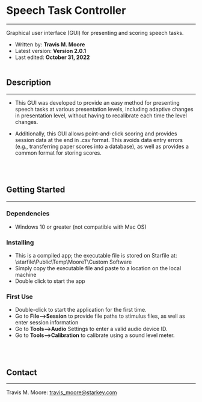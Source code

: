 # **Speech Task Controller**

---

Graphical user interface (GUI) for presenting and scoring speech tasks.

- Written by: **Travis M. Moore**
- Latest version: **Version 2.0.1**
- Last edited: **October 31, 2022**
<br><br>

## Description

---

- This GUI was developed to provide an easy method for presenting speech tasks
at various presentation levels, including adaptive changes in presentation 
level, without having to recalibrate each time the level changes. 

- Additionally, this GUI allows point-and-click scoring and provides session 
data at the end in .csv format. This avoids data entry errors (e.g., transferring 
paper scores into a database), as well as provides a common format for storing
scores. 
<br>
<br>

## Getting Started

---

### Dependencies

- Windows 10 or greater (not compatible with Mac OS)

### Installing

- This is a compiled app; the executable file is stored on Starfile at: \\starfile\Public\Temp\MooreT\Custom Software
- Simply copy the executable file and paste to a location on the local machine
- Double click to start the app


### First Use
- Double-click to start the application for the first time.
- Go to **File-->Session** to provide file paths to stimulus files, as well as enter session information 
- Go to **Tools-->Audio** Settings to enter a valid audio device ID.
- Go to **Tools-->Calibration** to calibrate using a sound level meter.
<br>
<br>


## Contact

---

Travis M. Moore: travis_moore@starkey.com